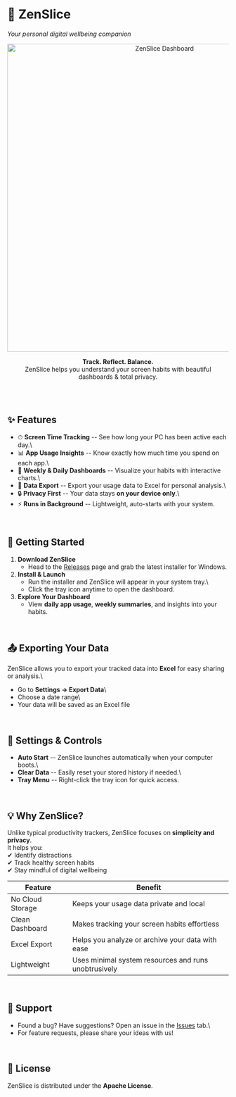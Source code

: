 # 🌿 ZenSlice  
*Your personal digital wellbeing companion*

<p align="center">
  <img src="https://media.discordapp.net/attachments/1352992454177067091/1409246093924896810/banner.png?ex=68acae33&is=68ab5cb3&hm=7d359b7d2b12d685e39dc7527cbddec4489ad13ef1c633ece1c1594075c3b125&=&format=webp&quality=lossless" alt="ZenSlice Dashboard" width="700"/>
</p>

<p align="center">
  <b>Track. Reflect. Balance.</b><br/>
  ZenSlice helps you understand your screen habits with beautiful dashboards & total privacy.
</p>

<br><br>

## ✨ Features

-   ⏱ **Screen Time Tracking** -- See how long your PC has been active
    each day.\
-   📊 **App Usage Insights** -- Know exactly how much time you spend on
    each app.\
-   📅 **Weekly & Daily Dashboards** -- Visualize your habits with
    interactive charts.\
-   📂 **Data Export** -- Export your usage data to Excel for personal
    analysis.\
-   🔒 **Privacy First** -- Your data stays **on your device only**.\
-   ⚡ **Runs in Background** -- Lightweight, auto-starts with your
    system.

<br>

## 🚀 Getting Started

1.  **Download ZenSlice**
    -   Head to the [Releases](../../releases) page and grab the latest
        installer for Windows.
2.  **Install & Launch**
    -   Run the installer and ZenSlice will appear in your system tray.\
    -   Click the tray icon anytime to open the dashboard.
3.  **Explore Your Dashboard**
    -   View **daily app usage**, **weekly summaries**, and insights
        into your habits.

<br>

## 📤 Exporting Your Data

ZenSlice allows you to export your tracked data into **Excel** for easy
sharing or analysis.\
- Go to **Settings → Export Data**\
- Choose a date range\
- Your data will be saved as an Excel file

<br>

## 🔧 Settings & Controls

-   **Auto Start** -- ZenSlice launches automatically when your computer
    boots.\
-   **Clear Data** -- Easily reset your stored history if needed.\
-   **Tray Menu** -- Right-click the tray icon for quick access.

<br>

## 💡 Why ZenSlice?

Unlike typical productivity trackers, ZenSlice focuses on **simplicity
and privacy**.\
It helps you:\
✔ Identify distractions\
✔ Track healthy screen habits\
✔ Stay mindful of digital wellbeing

| Feature | Benefit |
|---------|---------|
| No Cloud Storage | Keeps your usage data private and local |
| Clean Dashboard | Makes tracking your screen habits effortless |
| Excel Export | Helps you analyze or archive your data with ease |
| Lightweight | Uses minimal system resources and runs unobtrusively |

<br>

## 📌 Support

-   Found a bug? Have suggestions? Open an issue in the
    [Issues](../../issues) tab.\
-   For feature requests, please share your ideas with us!

<br>

## 📜 License

ZenSlice is distributed under the **Apache License**.
